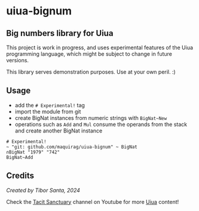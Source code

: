 # uiua-bignum
## Big numbers library for Uiua
This project is work in progress, and uses experimental features of the Uiua programming language, which might be subject to change in future versions.

This library serves demonstration purposes. Use at your own peril. :)

## Usage
* add the `# Experimental!` tag
* import the module from git
* create BigNat instances from numeric strings with `BigNat~New`
* operations such as `Add` and `Mul` consume the operands from the stack and create another BigNat instance
```
# Experimental!
~ "git: github.com/maquirag/uiua-bignum" ~ BigNat
∩BigNat "1979" "742"
BigNat~Add
```

## Credits
_Created by Tibor Santa, 2024_

Check the [Tacit Sanctuary](https://youtube.com/@tacitsanc) channel on Youtube for more [Uiua](https://www.uiua.org) content!

